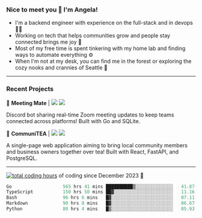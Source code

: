 ### Nice to meet you 👋 I'm Angela!

- I'm a backend engineer with experience on the full-stack and in devops 👩‍💻
- Working on tech that helps communities grow and people stay connected brings me joy 🤝
- Most of my free time is spent tinkering with my home lab and finding ways to automate everything ⚙️
- When I'm not at my desk, you can find me in the forest or exploring the cozy nooks and crannies of Seattle 🧋

---

### Recent Projects

👾 **Meeting Mate** | [![](https://img.shields.io/badge/Code-violet.svg?style=flat-square)](https://github.com/angelajfisher/meeting-mate) [![](https://img.shields.io/badge/Site-violet.svg?style=flat-square)](https://angelajfisher.com/projects/meeting-mate)

Discord bot sharing real-time Zoom meeting updates to keep teams connected across platforms! Built with Go and SQLite.

🍵 **CommuniTEA** | [![](https://img.shields.io/badge/Code-green.svg?style=flat-square)](https://gitlab.com/angelajfisher/communiTEA) [![](https://img.shields.io/badge/Demo-green.svg?style=flat-square)](https://angelajfisher.gitlab.io/communiTEA/)

A single-page web application aiming to bring local community members and business owners together over tea!  Built with React, FastAPI, and PostgreSQL.

---

<a href="https://wakatime.com/@018c1e94-8745-411f-aea1-f33be044d952"><img src="https://wakatime.com/badge/user/018c1e94-8745-411f-aea1-f33be044d952.svg?style=flat-square" alt="total coding hours" /></a> of coding since December 2023 🌊<br>
<!--START_SECTION:waka-->

```go
Go                   565 hrs 41 mins ██████████▒░░░░░░░░░░░░░░   41.87 %
TypeScript           150 hrs 50 mins ██▓░░░░░░░░░░░░░░░░░░░░░░   11.16 %
Bash                 96 hrs 6 mins   █▓░░░░░░░░░░░░░░░░░░░░░░░   07.11 %
Markdown             90 hrs 8 mins   █▓░░░░░░░░░░░░░░░░░░░░░░░   06.67 %
Python               80 hrs 4 mins   █▒░░░░░░░░░░░░░░░░░░░░░░░   05.93 %
```

<!--END_SECTION:waka--> 

